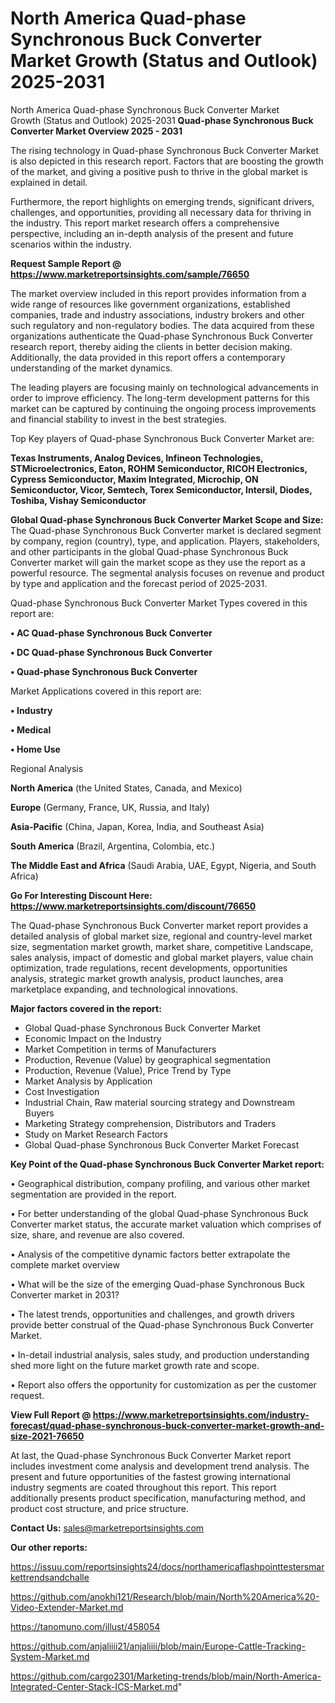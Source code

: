 # North America Quad-phase Synchronous Buck Converter Market Growth (Status and Outlook) 2025-2031
North America Quad-phase Synchronous Buck Converter Market Growth (Status and Outlook) 2025-2031
<Strong> Quad-phase Synchronous Buck Converter Market Overview 2025 - 2031</strong>

The rising technology in Quad-phase Synchronous Buck Converter Market is also depicted in this research report. Factors that are boosting the growth of the market, and giving a positive push to thrive in the global market is explained in detail.

Furthermore, the report highlights on emerging trends, significant drivers, challenges, and opportunities, providing all necessary data for thriving in the industry. This report market research offers a comprehensive perspective, including an in-depth analysis of the present and future scenarios within the industry.

<strong>Request Sample Report @ <a href=https://www.marketreportsinsights.com/sample/76650>https://www.marketreportsinsights.com/sample/76650</a></strong>

The market overview included in this report provides information from a wide range of resources like government organizations, established companies, trade and industry associations, industry brokers and other such regulatory and non-regulatory bodies. The data acquired from these organizations authenticate the Quad-phase Synchronous Buck Converter research report, thereby aiding the clients in better decision making. Additionally, the data provided in this report offers a contemporary understanding of the market dynamics.

The leading players are focusing mainly on technological advancements in order to improve efficiency. The long-term development patterns for this market can be captured by continuing the ongoing process improvements and financial stability to invest in the best strategies.

Top Key players of Quad-phase Synchronous Buck Converter Market are:

<strong>Texas Instruments, Analog Devices, Infineon Technologies, STMicroelectronics, Eaton, ROHM Semiconductor, RICOH Electronics, Cypress Semiconductor, Maxim Integrated, Microchip, ON Semiconductor, Vicor, Semtech, Torex Semiconductor, Intersil, Diodes, Toshiba, Vishay Semiconductor</strong>

<strong><b>Global Quad-phase Synchronous Buck Converter Market Scope and Size:</b></strong>
The Quad-phase Synchronous Buck Converter market is declared segment by company, region (country), type, and application. Players, stakeholders, and other participants in the global Quad-phase Synchronous Buck Converter market will gain the market scope as they use the report as a powerful resource. The segmental analysis focuses on revenue and product by type and application and the forecast period of 2025-2031.

Quad-phase Synchronous Buck Converter Market Types covered in this report are:

<strong>• AC Quad-phase Synchronous Buck Converter

• DC Quad-phase Synchronous Buck Converter

• Quad-phase Synchronous Buck Converter</strong>

Market Applications covered in this report are:

<strong>• Industry

• Medical

• Home Use</strong> 

Regional Analysis

<strong>North America</strong> (the United States, Canada, and Mexico)

<strong>Europe</strong> (Germany, France, UK, Russia, and Italy)

<strong>Asia-Pacific</strong> (China, Japan, Korea, India, and Southeast Asia)

<strong>South America</strong> (Brazil, Argentina, Colombia, etc.)

<strong>The Middle East and Africa</strong> (Saudi Arabia, UAE, Egypt, Nigeria, and South Africa)

<strong>Go For Interesting Discount Here: <a href=https://www.marketreportsinsights.com/discount/76650>https://www.marketreportsinsights.com/discount/76650</a></strong>

The Quad-phase Synchronous Buck Converter market report provides a detailed analysis of global market size, regional and country-level market size, segmentation market growth, market share, competitive Landscape, sales analysis, impact of domestic and global market players, value chain optimization, trade regulations, recent developments, opportunities analysis, strategic market growth analysis, product launches, area marketplace expanding, and technological innovations.

<strong><b>Major factors covered in the report:</b></strong>
<ul>
  <li>Global Quad-phase Synchronous Buck Converter Market </li>
  <li>Economic Impact on the Industry</li>
  <li>Market Competition in terms of Manufacturers</li>
  <li>Production, Revenue (Value) by geographical segmentation</li>
  <li>Production, Revenue (Value), Price Trend by Type</li>
  <li>Market Analysis by Application</li>
  <li>Cost Investigation</li>
  <li>Industrial Chain, Raw material sourcing strategy and Downstream Buyers</li>
  <li>Marketing Strategy comprehension, Distributors and Traders</li>
  <li>Study on Market Research Factors</li>
  <li>Global Quad-phase Synchronous Buck Converter Market Forecast</li>
</ul>

<strong><b>Key Point of the Quad-phase Synchronous Buck Converter Market report:</b></strong>

• Geographical distribution, company profiling, and various other market segmentation are provided in the report.

• For better understanding of the global Quad-phase Synchronous Buck Converter market status, the accurate market valuation which comprises of size, share, and revenue are also covered.

• Analysis of the competitive dynamic factors better extrapolate the complete market overview

• What will be the size of the emerging Quad-phase Synchronous Buck Converter market in 2031?

• The latest trends, opportunities and challenges, and growth drivers provide better construal of the Quad-phase Synchronous Buck Converter Market.

• In-detail industrial analysis, sales study, and production understanding shed more light on the future market growth rate and scope.

• Report also offers the opportunity for customization as per the customer request.

<strong><b>View Full Report @ <a href=https://www.marketreportsinsights.com/industry-forecast/quad-phase-synchronous-buck-converter-market-growth-and-size-2021-76650>https://www.marketreportsinsights.com/industry-forecast/quad-phase-synchronous-buck-converter-market-growth-and-size-2021-76650</a></b></strong>


At last, the Quad-phase Synchronous Buck Converter Market report includes investment come analysis and development trend analysis. The present and future opportunities of the fastest growing international industry segments are coated throughout this report. This report additionally presents product specification, manufacturing method, and product cost structure, and price structure.

<strong>Contact Us:</strong>
sales@marketreportsinsights.com

<strong>Our other reports:</strong>

<a href=https://issuu.com/reportsinsights24/docs/northamericaflashpointtestersmarkettrendsandchalle>https://issuu.com/reportsinsights24/docs/northamericaflashpointtestersmarkettrendsandchalle</a>

<a href=https://github.com/anokhi121/Research/blob/main/North%20America%20-Video-Extender-Market.md>https://github.com/anokhi121/Research/blob/main/North%20America%20-Video-Extender-Market.md</a>

<a href=https://tanomuno.com/illust/458054>https://tanomuno.com/illust/458054</a>

<a href=https://github.com/anjaliiii21/anjaliiii/blob/main/Europe-Cattle-Tracking-System-Market.md>https://github.com/anjaliiii21/anjaliiii/blob/main/Europe-Cattle-Tracking-System-Market.md</a>

<a href=https://github.com/cargo2301/Marketing-trends/blob/main/North-America-Integrated-Center-Stack-ICS-Market.md>https://github.com/cargo2301/Marketing-trends/blob/main/North-America-Integrated-Center-Stack-ICS-Market.md</a>"
